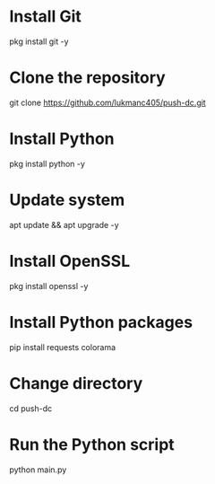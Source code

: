 # Install Git
pkg install git -y

# Clone the repository
git clone https://github.com/lukmanc405/push-dc.git

# Install Python
pkg install python -y

# Update system
apt update && apt upgrade -y

# Install OpenSSL
pkg install openssl -y

# Install Python packages
pip install requests colorama

# Change directory
cd push-dc

# Run the Python script
python main.py